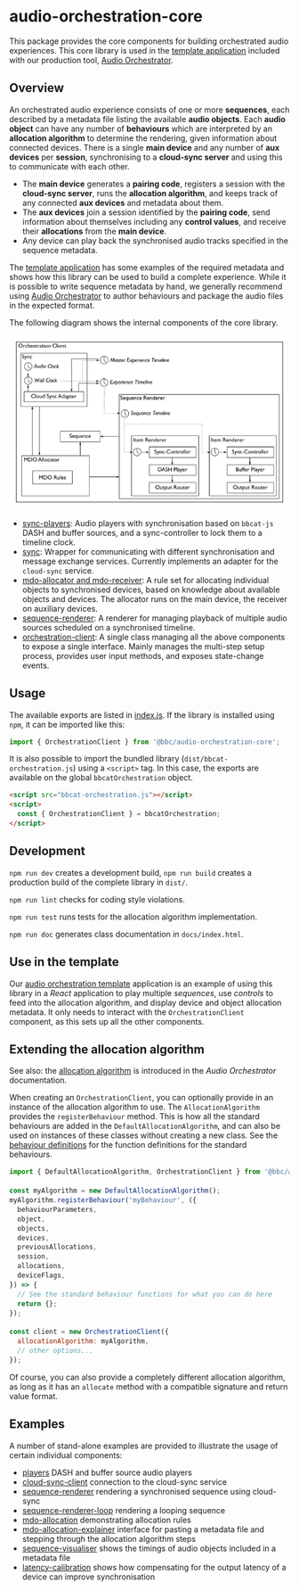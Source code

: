 # audio-orchestration-core

This package provides the core components for building orchestrated audio experiences. This core library is used in the [template application](../template) included with our production tool, [Audio Orchestrator](https://www.bbc.co.uk/makerbox/tools/audio-orchestrator).

## Overview

An orchestrated audio experience consists of one or more **sequences**, each described by a metadata file listing the available **audio objects**. Each **audio object** can have any number of **behaviours** which are interpreted by an **allocation algorithm** to determine the rendering, given information about connected devices. There is a single **main device** and any number of **aux devices** per **session**, synchronising to a **cloud-sync server** and using this to communicate with each other.

* The **main device** generates a **pairing code**, registers a session with the **cloud-sync server**, runs the **allocation algorithm**, and keeps track of any connected **aux devices** and metadata about them.
* The **aux devices** join a session identified by the **pairing code**, send information about themselves including any **control values**, and receive their **allocations** from the **main device**.
* Any device can play back the synchronised audio tracks specified in the sequence metadata.

The [template application](../template) has some examples of the required metadata and shows how this library can be used to build a complete experience. While it is possible to write sequence metadata by hand, we generally recommend using [Audio Orchestrator](https://www.bbc.co.uk/makerbox/tools/audio-orchestrator) to author behaviours and package the audio files in the expected format.

The following diagram shows the internal components of the core library.

![Orchestration Architecture](images/orchestration-architecture.png)

* [sync-players](src/sync-players/):
  Audio players with synchronisation based on `bbcat-js` DASH and buffer sources, and a
  sync-controller to lock them to a timeline clock.
* [sync](src/sync/):
  Wrapper for communicating with different synchronisation and message exchange services. Currently
  implements an adapter for the `cloud-sync` service.
* [mdo-allocator and mdo-receiver](src/mdo-allocation/):
  A rule set for allocating individual objects to synchronised devices, based on knowledge about
  available objects and devices. The allocator runs on the main device, the receiver on auxiliary
  devices.
* [sequence-renderer](src/sequence-renderer/):
  A renderer for managing playback of multiple audio sources scheduled on a synchronised timeline.
* [orchestration-client](src/orchestration/):
  A single class managing all the above components to expose a single interface. Mainly manages the
  multi-step setup process, provides user input methods, and exposes state-change events.

## Usage

The available exports are listed in [index.js](src/index.js). If the library is installed using `npm`, it can be imported like this:

```js
import { OrchestrationClient } from '@bbc/audio-orchestration-core';
```

It is also possible to import the bundled library (`dist/bbcat-orchestration.js`) using a `<script>` tag. In this case, the exports are available on the global `bbcatOrchestration` object.

```html
<script src="bbcat-orchestration.js"></script>
<script>
  const { OrchestrationClient } = bbcatOrchestration;
</script>
```

## Development

`npm run dev` creates a development build, `npm run build` creates a production build of the complete library in `dist/`.

`npm run lint` checks for coding style violations.

`npm run test` runs tests for the allocation algorithm implementation.

`npm run doc` generates class documentation in `docs/index.html`.


## Use in the template

Our [audio orchestration template](../template) application is an example of using this library in a _React_ application to play multiple _sequences_, use _controls_ to feed into the allocation algorithm, and display device and object allocation metadata. It only needs to interact with the `OrchestrationClient` component, as this sets up all the other components.

## Extending the allocation algorithm

See also: the [allocation algorithm](https://bbc.github.io/bbcat-orchestration-docs/allocation-algorithm/) is introduced in the _Audio Orchestrator_ documentation.

When creating an `OrchestrationClient`, you can optionally provide in an instance of the allocation algorithm to use. The `AllocationAlgorithm` provides the `registerBehaviour` method. This is how all the standard behaviours are added in the `DefaultAllocationAlgorithm`, and can also be used on instances of these classes without creating a new class. See the [behaviour definitions](src/allocation-algorithm/behaviours) for the function definitions for the standard behaviours.

```js
import { DefaultAllocationAlgorithm, OrchestrationClient } from '@bbc/audio-orchestration-core';

const myAlgorithm = new DefaultAllocationAlgorithm();
myAlgorithm.registerBehaviour('myBehaviour', ({
  behaviourParameters,
  object,
  objects,
  devices,
  previousAllocations,
  session,
  allocations,
  deviceFlags,
}) => {
  // See the standard behaviour functions for what you can do here
  return {};
});

const client = new OrchestrationClient({
  allocationAlgorithm: myAlgorithm,
  // other options...
});
```

Of course, you can also provide a completely different allocation algorithm, as long as it has an `allocate` method with a compatible signature and return value format.

## Examples

A number of stand-alone examples are provided to illustrate the usage of certain individual components:

 * [players](examples/players/) DASH and buffer source audio players
 * [cloud-sync-client](examples/cloud-sync-client/) connection to the cloud-sync service
 * [sequence-renderer](examples/sequence-renderer/) rendering a synchronised sequence using cloud-sync
 * [sequence-renderer-loop](examples/sequence-renderer-loop/) rendering a looping sequence
 * [mdo-allocation](examples/mdo-allocation/) demonstrating allocation rules
 * [mdo-allocation-explainer](examples/mdo-allocation-explainer/) interface for pasting a metadata file and stepping through the allocation algorithm steps
 * [sequence-visualiser](examples/sequence-visualiser/) shows the timings of audio objects included in a metadata file
 * [latency-calibration](examples/latency-calibration/) shows how compensating for the output latency of a device can improve synchronisation

